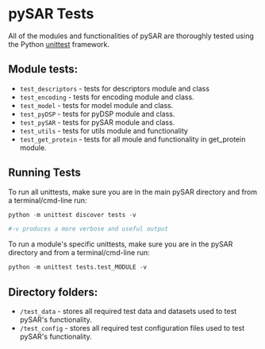 # pySAR Tests <a name="TOP"></a>

All of the modules and functionalities of pySAR are thoroughly tested using the Python [unittest][unittest] framework.
## Module tests:

* `test_descriptors` - tests for descriptors module and class
* `test_encoding` - tests for encoding module and class.
* `test_model` - tests for model module and class.
* `test_pyDSP` - tests for pyDSP module and class.
* `test_pySAR` - tests for pySAR module and class.
* `test_utils` - tests for utils module and functionality
* `test_get_protein` - tests for all moule and functionality in get_protein module.

## Running Tests

To run all unittests, make sure you are in the main pySAR directory and from a terminal/cmd-line run:
```python
python -m unittest discover tests -v

#-v produces a more verbose and useful output
```

To run a module's specific unittests, make sure you are in the pySAR directory and from a terminal/cmd-line run:
```python
python -m unittest tests.test_MODULE -v

```

## Directory folders:

* `/test_data` - stores all required test data and datasets used to test pySAR's functionality.
* `/test_config` - stores all required test configuration files used to test pySAR's functionality.

[unittest]: https://docs.python.org/3/library/unittest.html


